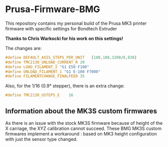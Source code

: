 # Prusa-Firmware-BMG

This repository contains my personal build of the Prusa MK3 printer firmware with specific settings for Bondtech Extruder

__Thanks to Chris Warkocki for his work on this settings!__

The changes are:

``` C
#define DEFAULT_AXIS_STEPS_PER_UNIT   {100,100,3200/8,830}
#define TMC2130_UNLOAD_CURRENT_R 20
#define LOAD_FILAMENT_2 "G1 E50 F100"
#define UNLOAD_FILAMENT_1 "G1 E-100 F7000"
#define FILAMENTCHANGE_FINALFEED 35
```


Also, for the 1/16 (0.9° stepper), there is an extra change:

``` C
#define TMC2130_USTEPS_E    16
```


## Information about the MK3S custom firmwares

As there is an issue with the stock MK3S firmware because of height of the X carriage, the XYZ calibration cannot succeed.   These BMG MK3S custom firmwares implement a workaround : based on MK3 height configuration with just the sensor type changed.
